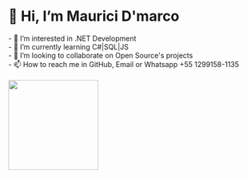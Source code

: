       
<h1>👋 Hi, I’m Maurici D'marco</h1>
<div>
- 👀 I’m interested in .NET Development
  <br/>
- 🌱 I’m currently learning C#|SQL|JS
    <br/>
- 💞️ I’m looking to collaborate on Open Source's projects
    <br/>
- 📫 How to reach me in GitHub, Email or Whatsapp +55 1299158-1135
    <br/>
    <br/>
  <img align="left" height="180em" src="https://github-readme-stats.vercel.app/api?username=MauriciDmarc&show_icons=true&layout=compact&theme=shadow_red"/>

</div>

